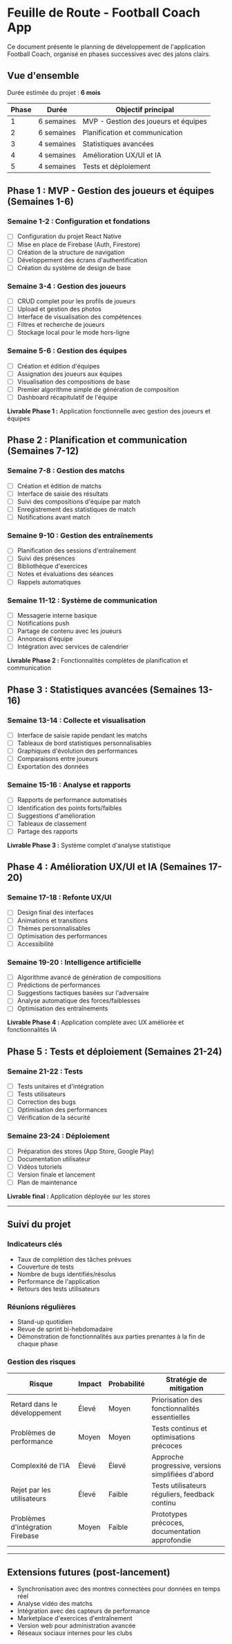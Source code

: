 # Feuille de Route - Football Coach App

Ce document présente le planning de développement de l'application Football Coach, organisé en phases successives avec des jalons clairs.

## Vue d'ensemble

Durée estimée du projet : **6 mois**

| Phase | Durée | Objectif principal |
|-------|-------|-------------------|
| 1 | 6 semaines | MVP - Gestion des joueurs et équipes |
| 2 | 6 semaines | Planification et communication |
| 3 | 4 semaines | Statistiques avancées |
| 4 | 4 semaines | Amélioration UX/UI et IA |
| 5 | 4 semaines | Tests et déploiement |

## Phase 1 : MVP - Gestion des joueurs et équipes (Semaines 1-6)

### Semaine 1-2 : Configuration et fondations
- [ ] Configuration du projet React Native
- [ ] Mise en place de Firebase (Auth, Firestore)
- [ ] Création de la structure de navigation
- [ ] Développement des écrans d'authentification
- [ ] Création du système de design de base

### Semaine 3-4 : Gestion des joueurs
- [ ] CRUD complet pour les profils de joueurs
- [ ] Upload et gestion des photos
- [ ] Interface de visualisation des compétences
- [ ] Filtres et recherche de joueurs
- [ ] Stockage local pour le mode hors-ligne

### Semaine 5-6 : Gestion des équipes
- [ ] Création et édition d'équipes
- [ ] Assignation des joueurs aux équipes
- [ ] Visualisation des compositions de base
- [ ] Premier algorithme simple de génération de composition
- [ ] Dashboard récapitulatif de l'équipe

**Livrable Phase 1 :** Application fonctionnelle avec gestion des joueurs et équipes

## Phase 2 : Planification et communication (Semaines 7-12)

### Semaine 7-8 : Gestion des matchs
- [ ] Création et édition de matchs
- [ ] Interface de saisie des résultats
- [ ] Suivi des compositions d'équipe par match
- [ ] Enregistrement des statistiques de match
- [ ] Notifications avant match

### Semaine 9-10 : Gestion des entraînements
- [ ] Planification des sessions d'entraînement
- [ ] Suivi des présences
- [ ] Bibliothèque d'exercices
- [ ] Notes et évaluations des séances
- [ ] Rappels automatiques

### Semaine 11-12 : Système de communication
- [ ] Messagerie interne basique
- [ ] Notifications push
- [ ] Partage de contenu avec les joueurs
- [ ] Annonces d'équipe
- [ ] Intégration avec services de calendrier

**Livrable Phase 2 :** Fonctionnalités complètes de planification et communication

## Phase 3 : Statistiques avancées (Semaines 13-16)

### Semaine 13-14 : Collecte et visualisation
- [ ] Interface de saisie rapide pendant les matchs
- [ ] Tableaux de bord statistiques personnalisables
- [ ] Graphiques d'évolution des performances
- [ ] Comparaisons entre joueurs
- [ ] Exportation des données

### Semaine 15-16 : Analyse et rapports
- [ ] Rapports de performance automatisés
- [ ] Identification des points forts/faibles
- [ ] Suggestions d'amélioration
- [ ] Tableaux de classement
- [ ] Partage des rapports

**Livrable Phase 3 :** Système complet d'analyse statistique

## Phase 4 : Amélioration UX/UI et IA (Semaines 17-20)

### Semaine 17-18 : Refonte UX/UI
- [ ] Design final des interfaces
- [ ] Animations et transitions
- [ ] Thèmes personnalisables
- [ ] Optimisation des performances
- [ ] Accessibilité

### Semaine 19-20 : Intelligence artificielle
- [ ] Algorithme avancé de génération de compositions
- [ ] Prédictions de performances
- [ ] Suggestions tactiques basées sur l'adversaire
- [ ] Analyse automatique des forces/faiblesses
- [ ] Optimisation des entraînements

**Livrable Phase 4 :** Application complète avec UX améliorée et fonctionnalités IA

## Phase 5 : Tests et déploiement (Semaines 21-24)

### Semaine 21-22 : Tests
- [ ] Tests unitaires et d'intégration
- [ ] Tests utilisateurs
- [ ] Correction des bugs
- [ ] Optimisation des performances
- [ ] Vérification de la sécurité

### Semaine 23-24 : Déploiement
- [ ] Préparation des stores (App Store, Google Play)
- [ ] Documentation utilisateur
- [ ] Vidéos tutoriels
- [ ] Version finale et lancement
- [ ] Plan de maintenance

**Livrable final :** Application déployée sur les stores

---

## Suivi du projet

### Indicateurs clés
- Taux de complétion des tâches prévues
- Couverture de tests
- Nombre de bugs identifiés/résolus
- Performance de l'application
- Retours des tests utilisateurs

### Réunions régulières
- Stand-up quotidien
- Revue de sprint bi-hebdomadaire
- Démonstration de fonctionnalités aux parties prenantes à la fin de chaque phase

### Gestion des risques

| Risque | Impact | Probabilité | Stratégie de mitigation |
|--------|--------|-------------|------------------------|
| Retard dans le développement | Élevé | Moyen | Priorisation des fonctionnalités essentielles |
| Problèmes de performance | Moyen | Moyen | Tests continus et optimisations précoces |
| Complexité de l'IA | Élevé | Élevé | Approche progressive, versions simplifiées d'abord |
| Rejet par les utilisateurs | Élevé | Faible | Tests utilisateurs réguliers, feedback continu |
| Problèmes d'intégration Firebase | Moyen | Faible | Prototypes précoces, documentation approfondie |

---

## Extensions futures (post-lancement)

- Synchronisation avec des montres connectées pour données en temps réel
- Analyse vidéo des matchs
- Intégration avec des capteurs de performance
- Marketplace d'exercices d'entraînement
- Version web pour administration avancée
- Réseaux sociaux internes pour les clubs
